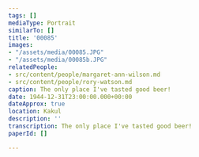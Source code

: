 ```yaml
---
tags: []
mediaType: Portrait
similarTo: []
title: '00085'
images:
- "/assets/media/00085.JPG"
- "/assets/media/00085b.JPG"
relatedPeople:
- src/content/people/margaret-ann-wilson.md
- src/content/people/rory-watson.md
caption: The only place I've tasted good beer!
date: 1944-12-31T23:00:00.000+00:00
dateApprox: true
location: Kakul
description: ''
transcription: The only place I've tasted good beer!
paperId: []

---
```

